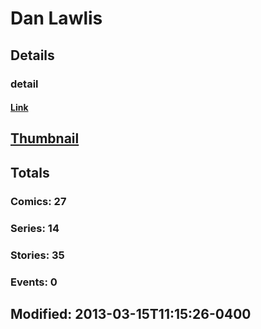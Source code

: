 # Dan  Lawlis 
## Details
### detail
#### [Link](http://marvel.com/comics/creators/5124/dan_lawlis?utm_campaign=apiRef&utm_source=225578a89fc76f3d20fbffda5d17a88d)
## [Thumbnail](http://i.annihil.us/u/prod/marvel/i/mg/b/40/image_not_available.jpg)
## Totals
### Comics: 27
### Series: 14
### Stories: 35
### Events: 0
## Modified: 2013-03-15T11:15:26-0400